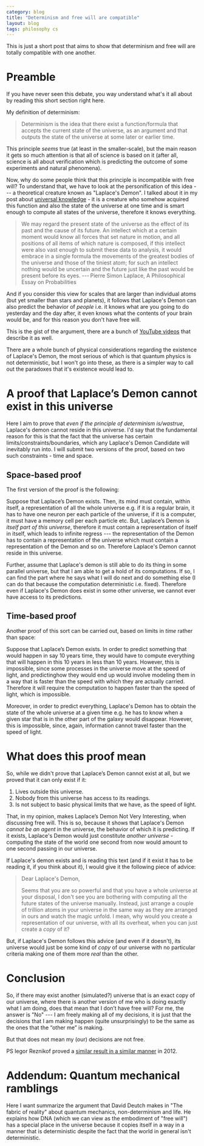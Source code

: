 ```yaml
---
category: blog
title: "Determinism and free will are compatible"
layout: blog
tags: philosophy cs
---
```


This is just a short post that aims to show that determinism and free will are totally compatible with one another.

<!--more-->

Preamble
===

If you have never seen this debate, you way understand what's it all about by reading this short section right here. 

My definition of determinism:

> Determinism is the idea that there exist a function/formula that accepts the current state of the universe, as an argument and that outputs the state of the universe at some later or earlier time. 

This principle *seems* true (at least in the smaller-scale), but the main reason it gets so much attention is that all of science is based on it (after all, science is all about verification which is predicting the outcome of some experiments and natural phenomena). 

Now, why do some people think that this principle is incompatible with free will? To understand that, we have to look at the 
personification of this idea --- a theoretical creature known as "Laplace's Demon". I talked about it in my post about [universal knowledge](/22-02-05-universal-knowledge) - it is a creature who somehow acquired this function and also the state of the universe at one time and is smart enough to compute all states of the universe, therefore it knows everything. 

> We may regard the present state of the universe as the effect of its past and the cause of its future. An intellect which at a certain moment would know all forces that set nature in motion, and all positions of all items of which nature is composed, if this intellect were also vast enough to submit these data to analysis, it would embrace in a single formula the movements of the greatest bodies of the universe and those of the tiniest atom; for such an intellect nothing would be uncertain and the future just like the past would be present before its eyes. --- Pierre Simon Laplace, A Philosophical Essay on Probabilities

And if you consider this view for scales that are larger than individual atoms (but yet smaller than stars and planets), it follows that Laplace's Demon can also predict the behavior of *people* i.e. it knows what are you going to do yesterday and the day after, it even knows what the contents of your brain would be, and for this reason you don't have free will. 

This is the gist of the argument, there are a bunch of [YouTube videos](https://www.youtube.com/results?search_query=free+will+determinism) that describe it as well.

There are a whole bunch of physical considerations regarding the existence of Laplace's Demon, the most serious of which is that quantum physics is not deterministic, but I won't go into these, as there is a simpler way to call out the paradoxes that it's existence would lead to.

A proof that Laplace’s Demon cannot exist in this universe 
===

Here I aim to prove that *even if the principle of determinism is/wastrue*, Laplace's demon cannot reside in this universe. I'd say that the fundamental reason for this is that the fact that the universe has certain limits/constraints/boundaries, which any Laplace's Demon Candidate will inevitably run into. I will submit two versions of the proof, based on two such constraints - time and space.

Space-based proof
---

The first version of the proof is the following: 

Suppose that Laplace’s Demon exists. Then, its mind must contain, within itself, a representation of all the whole universe e.g. if it is a regular brain, it has to have one neuron per each particle of the universe, if it is a computer, it must have a memory cell per each particle etc. But, Laplace’s Demon is *itself part of this universe*, therefore it must contain a representation of itself in itself, which leads to infinite regress --- the representation of the Demon has to contain a representation of the universe which must contain a representation of the Demon and so on. Therefore Laplace's Demon cannot reside in this universe.

Further, assume that Laplace's demon is still able to do its thing in some parallel universe, but that I am able to get a hold of its computations. If so, I can find the part where he says what I will do next and do something else (I can do that because the computation deterministic i.e. fixed). Therefore even if Laplace's Demon does exist in some other universe, we cannot ever have access to its predictions.

Time-based proof
---
Another proof of this sort can be carried out, based on limits in *time* rather than space:

Suppose that Laplace’s Demon exists. In order to predict something that would happen in say 10 years time, they would have to compute everything that will happen in this 10 years in less than 10 years. However, this is impossible, since some processes in the universe move at the speed of light, and predictinghow they would end up would involve modeling them in a way that is faster than the speed with which they are actually carried. Therefore it will require the computation to happen faster than the speed of light, which is impossible.

Moreover, in order to predict everything, Laplace's Demon has to obtain the state of the whole universe at a given time e.g. he has to know when a given star that is in the other part of the galaxy would disappear. However, this is impossible, since, again, information cannot travel faster than the speed of light.

What does this proof mean
===

So, while we didn't prove that Laplace’s Demon cannot exist at all, but we proved that it can only exist if it:

1. Lives outside this universe.
2. Nobody from this universe has access to its readings.
3. Is not subject to basic physical limits that we have, as the speed of light.

That, in my opinion, makes Laplace’s Demon Not Very Interesting, when discussing free will. This is so, because it shows that Laplace's Demon *cannot be an agent* in the universe, the behavior of which it is predicting. If it exists, Laplace's Demon would just constitute *another universe* - computing the state of the world one second from now would amount to one second passing in our universe. 

If Laplace's demon exists and is reading this text (and if it exist it has to be reading it, if you think about it), I would give it the following piece of advice: 

> Dear Laplace's Demon, 
>
> Seems that you are so powerful and that you have a whole universe at your disposal, I don't see you are bothering with computing all the future states of the universe manually. Instead, just arrange a couple of trillion atoms in your universe in the same way as they are arranged in ours and watch the magic unfold. I mean, why would you create a representation of our universe, with all its overheat, when you can just create a *copy* of it?

But, if Laplace's Demon follows this advice (and even if it doesn't), its universe would just be some kind of *copy* of our universe with no particular criteria making one of them more *real* than the other.

Conclusion
===

So, if there may exist another (simulated?) universe that is an exact copy of our universe, where there is another version of me who is doing exactly what I am doing, does that mean that I don’t have free will? For me, the answer is "No" --- I am freely making all of my decisions, it is just that the decisions that I am making happen (quite unsurprisingly) to be the same as the ones that the “other me” is making. 

But that does not mean my (our) decisions are not free. 

PS Iegor Reznikof proved a [similar result in a similar manner](https://arxiv.org/abs/1203.2945v3) in 2012.

Addendum: Quantum mechanical ramblings
===

Here I want summarize the argument that David Deutch makes in "The fabric of reality" about quantum mechanics, non-determinism and life. He explains how DNA (which we can view as the embodiment of "free will") has a special place in the universe because it copies itself in a way in a manner that is deterministic despite the fact that the world in general isn't deterministic.

